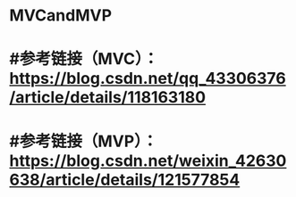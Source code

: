 # MVCandMVP
# #参考链接（MVC）：https://blog.csdn.net/qq_43306376/article/details/118163180
# #参考链接（MVP）：https://blog.csdn.net/weixin_42630638/article/details/121577854
